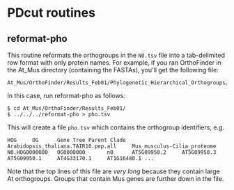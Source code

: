 # PDcut routines

## reformat-pho
This routine reformats the orthogroups in the `N0.tsv` file into a tab-delimited row format with only protein names.
For example, if you ran OrthoFinder in the At_Mus directory (containing the FASTAs), you'll get the following file:
```
At_Mus/OrthoFinder/Results_Feb01/Phylogenetic_Hierarchical_Orthogroups/N0.tsv
```
In this case, run reformat-pho as follows:
```
$ cd At_Mus/OrthoFinder/Results_Feb01/
$ ../../../reformat-pho > pho.tsv
```
This will create a file `pho.tsv` which contains the orthogroup identifiers, e.g.
```
HOG     OG      Gene Tree Parent Clade  Arabidopsis_thaliana.TAIR10.pep.all     Mus_musculus-Cilia_proteome
N0.HOG0000000   OG0000000       n0      AT5G09950.2     AT5G09950.3     AT5G09950.1     AT4G33170.1     AT1G16480.1 ...
```
Note that the top lines of this file are *very long* because they contain large At orthogroups. Groups that contain Mus genes are further down in the file.
